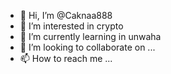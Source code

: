 - 👋 Hi, I’m @Caknaa888
- 👀 I’m interested in crypto
- 🌱 I’m currently learning in unwaha
- 💞️ I’m looking to collaborate on ...
- 📫 How to reach me ...

<!---
Caknaa888/Caknaa888 is a ✨ special ✨ repository because its `README.md` (this file) appears on your GitHub profile.
You can click the Preview link to take a look at your changes.
--->
